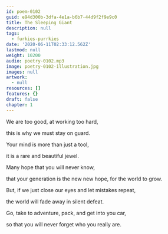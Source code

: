```yaml
---
id: poem-0102
guid: e94d300b-3dfa-4e1a-b6b7-44d9f2f9e9c0
title: The Sleeping Giant
description: null
tags:
  - furkies-purrkies
date: '2020-06-11T02:33:12.562Z'
lastmod: null
weight: 10200
audio: poetry-0102.mp3
image: poetry-0102-illustration.jpg
images: null
artwork:
  - null
resources: []
features: {}
draft: false
chapter: 1
---
```


We are too good, at working too hard,

this is why we must stay on guard.

Your mind is more than just a tool,

it is a rare and beautiful jewel.

Many hope that you will never know,

that your generation is the new new hope, for the world to grow.

But, if we just close our eyes and let mistakes repeat,

the world will fade away in silent defeat.

Go, take to adventure, pack, and get into you car,

so that you will never forget who you really are.
